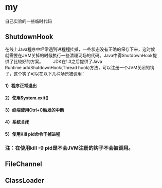 # my

自己实验的一些临时代码

## ShutdownHook
在线上Java程序中经常遇到进程程挂掉，一些状态没有正确的保存下来，这时候就需要在JVM关掉的时候执行一些清理现场的代码。Java中得ShutdownHook提供了比较好的方案。
　　JDK在1.3之后提供了Java Runtime.addShutdownHook(Thread hook)方法，可以注册一个JVM关闭的钩子，这个钩子可以在以下几种场景被调用：

#### 1）程序正常退出
#### 2）使用System.exit()
#### 3）终端使用Ctrl+C触发的中断
#### 4）系统关闭
#### 5）使用Kill pid命令干掉进程
### 注：在使用kill -9 pid是不会JVM注册的钩子不会被调用。


## FileChannel




## ClassLoader


